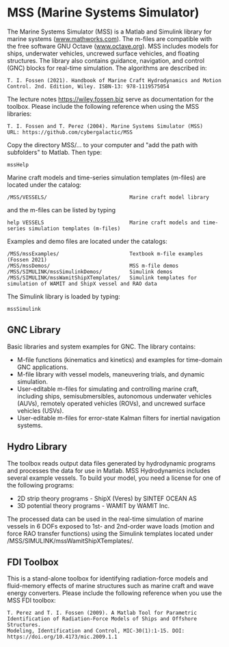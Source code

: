 # MSS (Marine Systems Simulator)

The Marine Systems Simulator (MSS) is a Matlab and Simulink library for marine systems (www.mathworks.com). The m-files are compatible with the free software GNU Octave (www.octave.org). MSS includes models for ships, underwater vehicles, uncrewed surface vehicles, and floating structures. The library also contains guidance, navigation, and control (GNC) blocks for real-time simulation. The algorithms are described in:

    T. I. Fossen (2021). Handbook of Marine Craft Hydrodynamics and Motion Control. 2nd. Edition, Wiley. ISBN-13: 978-1119575054

The lecture notes https://wiley.fossen.biz serve as documentation for the toolbox. Please include the following reference when using the MSS libraries: 

    T. I. Fossen and T. Perez (2004). Marine Systems Simulator (MSS)
    URL: https://github.com/cybergalactic/MSS

Copy the directory MSS/... to your computer and "add the path with subfolders" to Matlab. Then type:

    mssHelp

Marine craft models and time-series simulation templates (m-files) are located under the catalog:

    /MSS/VESSELS/                           Marine craft model library

and the m-files can be listed by typing

    help VESSELS                            Marine craft models and time-series simulation templates (m-files)

Examples and demo files are located under the catalogs: 

    /MSS/mssExamples/                       Textbook m-file examples (Fossen 2021)  
    /MSS/mssDemos/                          MSS m-file demos
    /MSS/SIMULINK/mssSimulinkDemos/         Simulink demos  
    /MSS/SIMULINK/mssWamitShipXTemplates/   Simulink templates for simulation of WAMIT and ShipX vessel and RAO data
    
The Simulink library is loaded by typing:

    mssSimulink  


 GNC Library
-

Basic libraries and system examples for GNC. The library contains:

- M-file functions (kinematics and kinetics) and examples for time-domain GNC applications.
- M-file library with vessel models, maneuvering trials, and dynamic simulation.
- User-editable m-files for simulating and controlling marine craft, including ships, semisubmersibles, autonomous underwater vehicles (AUVs), remotely operated vehicles (ROVs), and uncrewed surface vehicles (USVs).
- User-editable m-files for error-state Kalman filters for inertial navigation systems.

 Hydro Library
-

The toolbox reads output data files generated by hydrodynamic programs and processes the data for use in Matlab. MSS Hydrodynamics includes several example vessels. To build your model, you need a license for one of the following programs:

- 2D strip theory programs - ShipX (Veres) by SINTEF OCEAN AS
- 3D potential theory programs - WAMIT by WAMIT Inc.

The processed data can be used in the real-time simulation of marine vessels in 6 DOFs exposed to 1st- and 2nd-order wave loads (motion and force RAO transfer functions) using the Simulink templates located under /MSS/SIMULINK/mssWamitShipXTemplates/.

FDI Toolbox
-
This is a stand-alone toolbox for identifying radiation-force models and fluid-memory effects of marine structures such as marine craft and wave energy converters. Please include the following reference when you use the MSS FDI toolbox:
 
    T. Perez and T. I. Fossen (2009). A Matlab Tool for Parametric Identification of Radiation-Force Models of Ships and Offshore Structures. 
    Modeling, Identification and Control, MIC-30(1):1-15. DOI: https://doi.org/10.4173/mic.2009.1.1 
